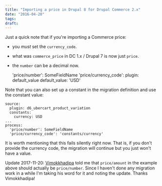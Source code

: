 ```yaml
---
title: "Importing a price in Drupal 8 for Drupal Commerce 2.x"
date: "2016-04-20"
tags:
draft: 
---
```


Just a quick note that if you're importing a Commerce price:

* you *must* set the `currency_code`.
* what was `commerce_price` in DC 1.x / Drupal 7 is now just `price`.
* the `number` can be a decimal now.

    'price/number': SomeFieldName
    'price/currency_code':
      plugin: default_value
      default_value: 'USD'

Note that you can also set up a constant in the migration definition and use the constant value:

    source:
      plugin: d6_ubercart_product_variation
      constants:
        currency: USD
    ...
    process:
      'price/number': SomeFieldName
      'price/currency_code': 'constants/currency'

It is worth mentioning that this fails silently right now. That is, if you don't provide the currency code, the migration will continue but you just won't have a value.

Update 2017-11-20: [Vimokkhadipa](databc.com) told me that `price/amount` in the example above should actually be `price/number`. Since I haven't done any migration work in a while I'm taking his word for it and noting the update. Thanks Vimokkhadipa!
